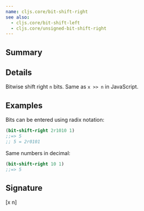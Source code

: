 ```yaml
---
name: cljs.core/bit-shift-right
see also:
  - cljs.core/bit-shift-left
  - cljs.core/unsigned-bit-shift-right
---
```


## Summary

## Details

Bitwise shift right `n` bits.  Same as `x >> n` in JavaScript.

## Examples

Bits can be entered using radix notation:

```clj
(bit-shift-right 2r1010 1)
;;=> 5
;; 5 = 2r0101
```

Same numbers in decimal:

```clj
(bit-shift-right 10 1)
;;=> 5
```

## Signature
[x n]

